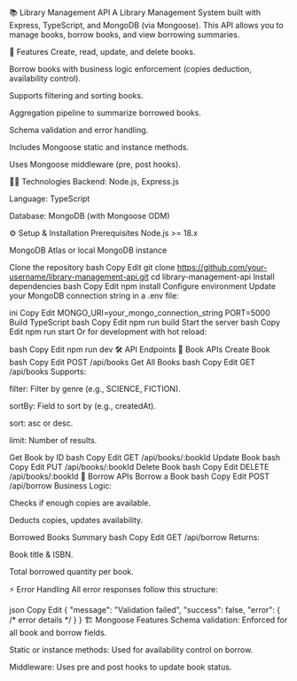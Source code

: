 📚 Library Management API
A Library Management System built with Express, TypeScript, and MongoDB (via Mongoose).
This API allows you to manage books, borrow books, and view borrowing summaries.

🚀 Features
Create, read, update, and delete books.

Borrow books with business logic enforcement (copies deduction, availability control).

Supports filtering and sorting books.

Aggregation pipeline to summarize borrowed books.

Schema validation and error handling.

Includes Mongoose static and instance methods.

Uses Mongoose middleware (pre, post hooks).

🧑‍💻 Technologies
Backend: Node.js, Express.js

Language: TypeScript

Database: MongoDB (with Mongoose ODM)

⚙️ Setup & Installation
Prerequisites
Node.js >= 18.x

MongoDB Atlas or local MongoDB instance

Clone the repository
bash
Copy
Edit
git clone https://github.com/your-username/library-management-api.git
cd library-management-api
Install dependencies
bash
Copy
Edit
npm install
Configure environment
Update your MongoDB connection string in a .env file:

ini
Copy
Edit
MONGO_URI=your_mongo_connection_string
PORT=5000
Build TypeScript
bash
Copy
Edit
npm run build
Start the server
bash
Copy
Edit
npm run start
Or for development with hot reload:

bash
Copy
Edit
npm run dev
🛠️ API Endpoints
📕 Book APIs
Create Book
bash
Copy
Edit
POST /api/books
Get All Books
bash
Copy
Edit
GET /api/books
Supports:

filter: Filter by genre (e.g., SCIENCE, FICTION).

sortBy: Field to sort by (e.g., createdAt).

sort: asc or desc.

limit: Number of results.

Get Book by ID
bash
Copy
Edit
GET /api/books/:bookId
Update Book
bash
Copy
Edit
PUT /api/books/:bookId
Delete Book
bash
Copy
Edit
DELETE /api/books/:bookId
📄 Borrow APIs
Borrow a Book
bash
Copy
Edit
POST /api/borrow
Business Logic:

Checks if enough copies are available.

Deducts copies, updates availability.

Borrowed Books Summary
bash
Copy
Edit
GET /api/borrow
Returns:

Book title & ISBN.

Total borrowed quantity per book.

⚡ Error Handling
All error responses follow this structure:

json
Copy
Edit
{
  "message": "Validation failed",
  "success": false,
  "error": { /* error details */ }
}
🏗️ Mongoose Features
Schema validation: Enforced for all book and borrow fields.

Static or instance methods: Used for availability control on borrow.

Middleware: Uses pre and post hooks to update book status.
